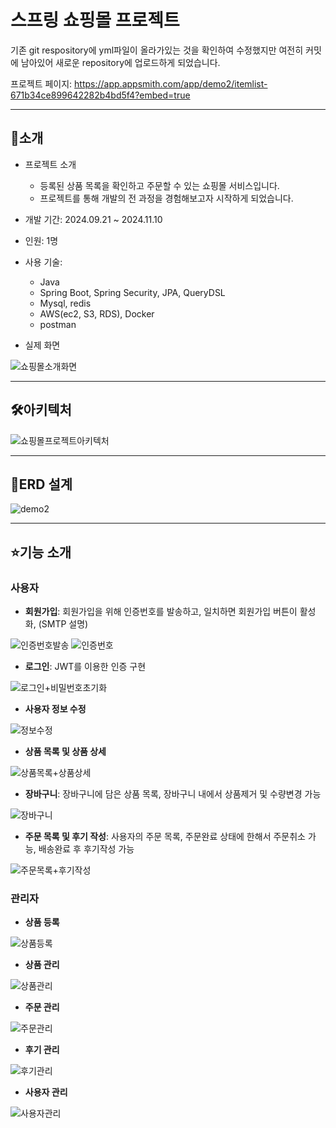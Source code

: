 # 스프링 쇼핑몰 프로젝트
기존 git respository에 yml파일이 올라가있는 것을 확인하여 수정했지만 여전히 커밋에 남아있어 새로운 repository에 업로드하게 되었습니다.

프로젝트 페이지: https://app.appsmith.com/app/demo2/itemlist-671b34ce899642282b4bd5f4?embed=true

---
## 📙소개
- 프로젝트 소개
  - 등록된 상품 목록을 확인하고 주문할 수 있는 쇼핑몰 서비스입니다.
  - 프로젝트를 통해 개발의 전 과정을 경험해보고자 시작하게 되었습니다.

- 개발 기간: 2024.09.21 ~ 2024.11.10

- 인원: 1명

- 사용 기술: 
  - Java
  - Spring Boot, Spring Security, JPA, QueryDSL
  - Mysql, redis
  - AWS(ec2, S3, RDS), Docker
  - postman

- 실제 화면
  
![쇼핑몰소개화면](https://github.com/user-attachments/assets/a7d7b817-dd67-4aa6-aa9e-250de1b6bf51)


---
## 🛠아키텍처
![쇼핑몰프로젝트아키텍처](https://github.com/user-attachments/assets/d9bfa0b0-072b-41ff-86ef-5faf5ad5bf8e)

---
## 🔧ERD 설계
![demo2](https://github.com/user-attachments/assets/bbbcdb9b-e9b2-4fbc-963c-c928805a9c05)

---
## ⭐기능 소개
### 사용자
- **회원가입**: 회원가입을 위해 인증번호를 발송하고, 일치하면 회원가입 버튼이 활성화, (SMTP 설명)
    
![인증번호발송](https://github.com/user-attachments/assets/d4154b89-7c9c-4868-aec0-741c41f929cd)
![인증번호](https://github.com/user-attachments/assets/86192392-86c9-4895-8750-2ba6395f5ef5)

- **로그인**: JWT를 이용한 인증 구현

![로그인+비밀번호초기화](https://github.com/user-attachments/assets/2c7a0582-3f88-4c65-85fb-d9c74691b4d2)

- **사용자 정보 수정**

![정보수정](https://github.com/user-attachments/assets/489e3527-bc27-4e19-abea-9e92e55fdd2f)

- **상품 목록 및 상품 상세**

![상품목록+상품상세](https://github.com/user-attachments/assets/b9f1eb71-e65d-4649-810a-79e37a82a7fc)

- **장바구니**: 장바구니에 담은 상품 목록, 장바구니 내에서 상품제거 및 수량변경 가능

![장바구니](https://github.com/user-attachments/assets/87cc61c6-ccff-4a15-bb3e-14c053a95836)

- **주문 목록 및 후기 작성**: 사용자의 주문 목록, 주문완료 상태에 한해서 주문취소 가능, 배송완료 후 후기작성 가능

![주문목록+후기작성](https://github.com/user-attachments/assets/1219635f-78e3-47cf-aa40-2d1f288f3332)


### 관리자
- **상품 등록**

![상품등록](https://github.com/user-attachments/assets/f3b6455e-0944-47bc-8f7e-895b9ac48a95)

- **상품 관리**
  
![상품관리](https://github.com/user-attachments/assets/cac0a56b-dd56-4467-a8b1-3e95cec36c1c)

- **주문 관리**

![주문관리](https://github.com/user-attachments/assets/45c0644e-24da-4a0f-b341-cde71572e32d)

- **후기 관리**

![후기관리](https://github.com/user-attachments/assets/990844d4-444a-45af-b1bb-6e94a948c436)

- **사용자 관리**

![사용자관리](https://github.com/user-attachments/assets/4d4ce6af-5709-4f27-88a8-f095b60f027d)



